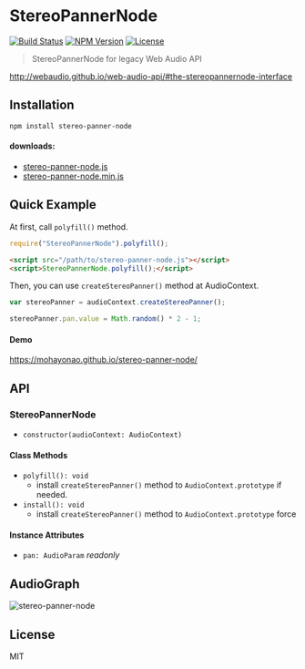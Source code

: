 # StereoPannerNode
[![Build Status](http://img.shields.io/travis/mohayonao/stereo-panner-node.svg?style=flat-square)](https://travis-ci.org/mohayonao/stereo-panner-node)
[![NPM Version](http://img.shields.io/npm/v/stereo-panner-node.svg?style=flat-square)](https://www.npmjs.org/package/stereo-panner-node)
[![License](http://img.shields.io/badge/license-MIT-brightgreen.svg?style=flat-square)](http://mohayonao.mit-license.org/)

> StereoPannerNode for legacy Web Audio API

http://webaudio.github.io/web-audio-api/#the-stereopannernode-interface

## Installation

```
npm install stereo-panner-node
```

#### downloads:

- [stereo-panner-node.js](https://raw.githubusercontent.com/mohayonao/stereo-panner-node/master/build/stereo-panner-node.js)
- [stereo-panner-node.min.js](https://raw.githubusercontent.com/mohayonao/stereo-panner-node/master/build/stereo-panner-node.min.js)

## Quick Example

At first, call `polyfill()` method.

```js
require("StereoPannerNode").polyfill();
```

```html
<script src="/path/to/stereo-panner-node.js"></script>
<script>StereoPannerNode.polyfill();</script>
```

Then, you can use `createStereoPanner()` method at AudioContext.

```js
var stereoPanner = audioContext.createStereoPanner();

stereoPanner.pan.value = Math.random() * 2 - 1;
```

#### Demo

https://mohayonao.github.io/stereo-panner-node/

## API
### StereoPannerNode
  - `constructor(audioContext: AudioContext)`

#### Class Methods
  - `polyfill(): void`
    - install `createStereoPanner()` method to `AudioContext.prototype` if needed.
  - `install(): void`
    - install `createStereoPanner()` method to `AudioContext.prototype` force

#### Instance Attributes
  - `pan: AudioParam` _readonly_

## AudioGraph

![stereo-panner-node](assets/stereo-panner-node.png)

## License

MIT
